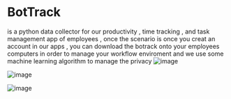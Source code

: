 # BotTrack
is a python data collector for our productivity , time tracking , and task management  app of employees ,
once the scenario is once you creat an account in our apps , you can download the botrack onto your employees computers 
in order to manage your workflow enviroment and we use some machine learning algorithm to manage the privacy 
![image](https://github.com/dialloiss/BotTrack/assets/99185140/a52ab24c-7ac1-45cb-abd7-021945fd4ef0)


![image](https://github.com/dialloiss/BotTrack/assets/99185140/66a876bf-ff89-4bbd-a056-94b20bf0a41b)

![image](https://github.com/dialloiss/BotTrack/assets/99185140/de8a750e-9062-4ad6-93d9-cbf57c83970d)

